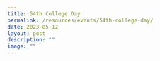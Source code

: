 ```yaml
---
title: 54th College Day
permalink: /resources/events/54th-college-day/
date: 2023-05-12
layout: post
description: ""
image: ""
---
```

